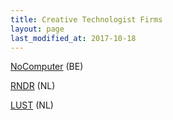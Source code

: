 ```yaml
---
title: Creative Technologist Firms
layout: page
last_modified_at: 2017-10-18
---
```


[NoComputer](http://nocomputer.be/) (BE)

[RNDR](https://rndr.studio/) (NL)

[LUST](https://lust.nl) (NL)